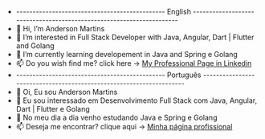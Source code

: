 - ---------------------------------------------- English ---------------------------------------------------------------------
- 👋 Hi, I’m Anderson Martins
- 👀 I’m interested in Full Stack Developer with Java, Angular, Dart | Flutter and Golang
- 🌱 I’m currently learning developement in Java and Spring e Golang
- 📫 Do you wish find me?
click here -> [My Professional Page in Linkedin](https://www.linkedin.com/in/anderson-martins-dos-santos/?locale=en_US)
- ---------------------------------------------- Português --------------------------------------------------------------------
- 👋 Oi, Eu sou Anderson Martins
- 👀 Eu sou interessado em Desenvolvimento Full Stack com Java, Angular, Dart | Flutter e Golang
- 🌱 No meu dia a dia venho estudando Java e Spring e Golang
- 📫 Deseja me encontrar? 
clique aqui -> [Minha página profissional](https://www.linkedin.com/in/anderson-martins-dos-santos)

<!---
AndersonMartinsDev/AndersonMartinsDev is a ✨ special ✨ repository because its `README.md` (this file) appears on your GitHub profile.
You can click the Preview link to take a look at your changes.
--->
